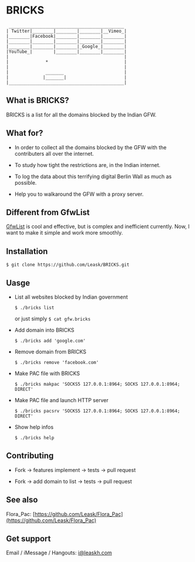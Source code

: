 BRICKS
======

	 ____________________________________________
	| Twitter|________|________|________|__Vimeo_|
	|________|Facebook|________|________|________|
	|________|________|________|________|________|
	|________|________|________|_Google_|________|
	|YouTube_|        |________|________|________|
	|                                            |
	|              *                             |
	|                                            |
	|              _______                       |
	|             |_______|                      |
	|____________________________________________|


## What is BRICKS?

BRICKS is a list for all the domains blocked by the Indian GFW.


## What for?

* In order to collect all the domains blocked by the GFW with the contributers all over the internet.

* To study how tight the restrictions are, in the Indian internet.

* To log the data about this terrifying digital Berlin Wall as much as possible.

* Help you to walkaround the GFW with a proxy server.


## Different from GfwList
[GfwList](https://code.google.com/p/autoproxy-gfwlist/) is cool and effective, but is complex and inefficient currently. Now, I want to make it simple and work more smoothly.


## Installation

`$ git clone https://github.com/Leask/BRICKS.git`


## Uasge

* List all websites blocked by Indian government

    `$ ./bricks list`

    or just simply `$ cat gfw.bricks`

* Add domain into BRICKS

	`$ ./bricks add 'google.com'`

* Remove domain from BRICKS

	`$ ./bricks remove 'facebook.com'`

* Make PAC file with BRICKS

	`$ ./bricks makpac 'SOCKS5 127.0.0.1:8964; SOCKS 127.0.0.1:8964; DIRECT'`

* Make PAC file and launch HTTP server

	`$ ./bricks pacsrv 'SOCKS5 127.0.0.1:8964; SOCKS 127.0.0.1:8964; DIRECT'`

* Show help infos

	`$ ./bricks help`


## Contributing

* Fork -> features implement -> tests -> pull request

* Fork -> add domain to list -> tests -> pull request


## See also

Flora_Pac: [https://github.com/Leask/Flora_Pac](https://github.com/Leask/Flora_Pac)


## Get support

Email / iMessage / Hangouts: i@leaskh.com
